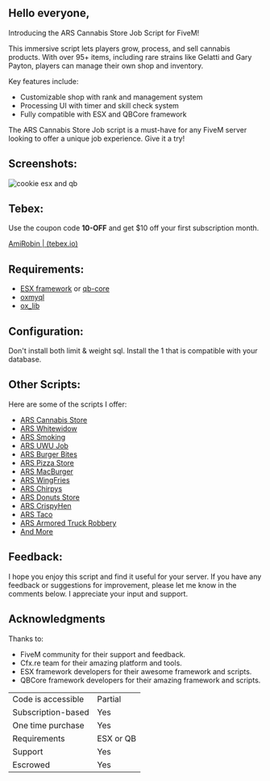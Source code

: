 ## Hello everyone,

Introducing the ARS Cannabis Store Job Script for FiveM!

This immersive script lets players grow, process, and sell cannabis products. With over 95+ items, including rare strains like Gelatti and Gary Payton, players can manage their own shop and inventory.

Key features include:

- Customizable shop with rank and management system
- Processing UI with timer and skill check system
- Fully compatible with ESX and QBCore framework

The ARS Cannabis Store Job script is a must-have for any FiveM server looking to offer a unique job experience. Give it a try!

## Screenshots:

![cookie esx and qb](https://github.com/AmiRobin-FiveM/ARS-Cannabis-Store/assets/22963668/c86cf20e-de3a-4f49-9489-c5224992311b)

## Tebex:

Use the coupon code **10-OFF** and get $10 off your first subscription month.

[AmiRobin | (tebex.io)](https://amirobin.tebex.io/)

## Requirements:

- [ESX framework](https://github.com/esx-framework/esx_core) or [qb-core](https://github.com/qbcore-framework/qb-core)
- [oxmyql](https://github.com/overextended/oxmysql)
- [ox_lib](https://github.com/overextended/ox_lib)

## Configuration:

Don't install both limit & weight sql. Install the 1 that is compatible with your database.

## Other Scripts:

Here are some of the scripts I offer:

- [ARS Cannabis Store](https://amirobin.tebex.io/package/5615522)
- [ARS Whitewidow](https://amirobin.tebex.io/package/5691518)
- [ARS Smoking](https://amirobin.tebex.io/package/5615604)
- [ARS UWU Job](https://amirobin.tebex.io/package/5740462)
- [ARS Burger Bites](https://amirobin.tebex.io/package/5630958)
- [ARS Pizza Store](https://amirobin.tebex.io/package/5677828)
- [ARS MacBurger](https://amirobin.tebex.io/package/5643565)
- [ARS WingFries](https://amirobin.tebex.io/package/5677815)
- [ARS Chirpys](https://amirobin.tebex.io/package/5631087)
- [ARS Donuts Store](https://amirobin.tebex.io/package/5643414)
- [ARS CrispyHen](https://amirobin.tebex.io/package/5641725)
- [ARS Taco](https://amirobin.tebex.io/package/5677681)
- [ARS Armored Truck Robbery](https://amirobin.tebex.io/package/5827317)
- [And More](https://amirobin.tebex.io/)

## Feedback:

I hope you enjoy this script and find it useful for your server. If you have any feedback or suggestions for improvement, please let me know in the comments below. I appreciate your input and support.

## Acknowledgments

Thanks to:

- FiveM community for their support and feedback.
- Cfx.re team for their amazing platform and tools.
- ESX framework developers for their awesome framework and scripts.
- QBCore framework developers for their amazing framework and scripts.

|                    |           |
| ------------------ | --------- |
| Code is accessible | Partial   |
| Subscription-based | Yes       |
| One time purchase  | Yes       |
| Requirements       | ESX or QB |
| Support            | Yes       |
| Escrowed           | Yes       |
